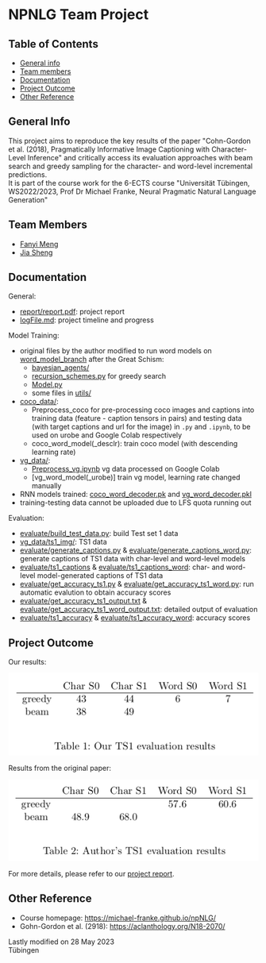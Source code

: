 # NPNLG Team Project

## Table of Contents
* [General info](#general-info)
* [Team members](#team-members)
* [Documentation](#documentation)
* [Project Outcome](#project-outcome)
* [Other Reference](#other-reference)

## General Info
This project aims to reproduce the key results of the paper "Cohn-Gordon et al. (2018), Pragmatically Informative Image Captioning with Character-Level Inference" and critically access its evaluation approaches with beam search and greedy sampling for the character- and word-level incremental predictions.   
It is part of the course work for the 6-ECTS course "Universität Tübingen, WS2022/2023, Prof Dr Michael Franke, Neural Pragmatic Natural Language Generation"

## Team Members
- [Fanyi Meng](https://github.com/Meng3www)
- [Jia Sheng](https://github.com/jiasheng1100)

## Documentation
General:
- [report/report.pdf](https://github.com/Meng3www/PPlusPlus/blob/main/report/report.pdf): project report
- [logFile.md](https://github.com/Meng3www/PPlusPlus/blob/main/logFile.md): project timeline and progress

Model Training:
- original files by the author modified to run word models on [word_model_branch](https://github.com/Meng3www/PPlusPlus/tree/word_model_branch) after the Great Schism: 
    - [bayesian_agents/](https://github.com/Meng3www/PPlusPlus/tree/word_model_branch/bayesian_agents)
    - [recursion_schemes.py](https://github.com/Meng3www/PPlusPlus/blob/word_model_branch/recursion_schemes/recursion_schemes.py) for greedy search
    - [Model.py](https://github.com/Meng3www/PPlusPlus/blob/word_model_branch/train/Model.py)
    - some files in [utils/](https://github.com/Meng3www/PPlusPlus/tree/word_model_branch/utils)
- [coco_data/](https://github.com/Meng3www/PPlusPlus/tree/word_model_branch/coco_data): 
    - Preprocess_coco for pre-processing coco images and captions into training data (feature - caption tensors in pairs) and testing data (with target captions and url for the image) in `.py` and `.ipynb`, to be used on urobe and Google Colab respectively
    - coco_word_model(_desclr): train coco model (with descending learning rate)
- [vg_data/](https://github.com/Meng3www/PPlusPlus/tree/word_model_branch/vg_data):
    - [Preprocess_vg.ipynb](https://github.com/Meng3www/PPlusPlus/blob/word_model_branch/vg_data/Preprocess_vg.ipynb) vg data processed on Google Colab
    - [vg_word_model(_urobe)] train vg model, learning rate changed manually
- RNN models trained: [coco_word_decoder.pk](https://github.com/Meng3www/PPlusPlus/blob/word_model_branch/data/models/coco_word_decoder.pkl) and [vg_word_decoder.pkl](https://github.com/Meng3www/PPlusPlus/blob/word_model_branch/data/models/vg_word_decoder.pkl) 
- training-testing data cannot be uploaded due to LFS quota running out 

Evaluation:
- [evaluate/build_test_data.py](https://github.com/Meng3www/PPlusPlus/blob/main/evaluate/build_test_data.py): build Test set 1 data
- [vg_data/ts1_img/](https://github.com/Meng3www/PPlusPlus/tree/main/vg_data/ts1_img): TS1 data
- [evaluate/generate_captions.py](https://github.com/Meng3www/PPlusPlus/blob/main/evaluate/generate_captions.py) & [evaluate/generate_captions_word.py](https://github.com/Meng3www/PPlusPlus/blob/main/evaluate/generate_captions_word.py): generate captions of TS1 data with char-level and word-level models
- [evaluate/ts1_captions](https://github.com/Meng3www/PPlusPlus/blob/main/evaluate/ts1_captions) & [evaluate/ts1_captions_word](https://github.com/Meng3www/PPlusPlus/blob/main/evaluate/ts1_captions_word): char- and word-level model-generated captions of TS1 data
- [evaluate/get_accuracy_ts1.py](https://github.com/Meng3www/PPlusPlus/blob/main/evaluate/get_accuracy_ts1.py) & [evaluate/get_accuracy_ts1_word.py](https://github.com/Meng3www/PPlusPlus/blob/main/evaluate/get_accuracy_ts1_word.py): run automatic evalution to obtain accuracy scores
- [evaluate/get_accuracy_ts1_output.txt](https://github.com/Meng3www/PPlusPlus/blob/main/evaluate/get_accuracy_ts1_output.txt) & [evaluate/get_accuracy_ts1_word_output.txt](https://github.com/Meng3www/PPlusPlus/blob/main/evaluate/get_accuracy_ts1_word_output.txt): detailed output of evaluation
- [evaluate/ts1_accuracy](https://github.com/Meng3www/PPlusPlus/blob/main/evaluate/ts1_accuracy) & [evaluate/ts1_accuracy_word](https://github.com/Meng3www/PPlusPlus/blob/main/evaluate/ts1_accuracy_word): accuracy scores	


## Project Outcome
Our results:

![table1](report/table1.png)

Results from the original paper:

![table2](report/table2.png)

For more details, please refer to our [project report](https://github.com/Meng3www/PPlusPlus/blob/main/report/report.pdf).

## Other Reference
- Course homepage: https://michael-franke.github.io/npNLG/
- Gohn-Gordon et al. (2918): https://aclanthology.org/N18-2070/


Lastly modified on 28 May 2023\
Tübingen

